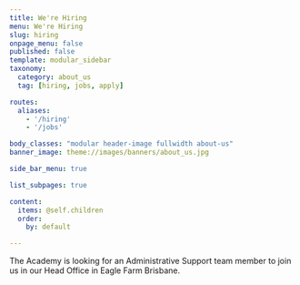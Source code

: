 ```yaml
---
title: We're Hiring
menu: We're Hiring
slug: hiring
onpage_menu: false
published: false
template: modular_sidebar
taxonomy:
  category: about_us
  tag: [hiring, jobs, apply]

routes:
  aliases:
    - '/hiring'
    - '/jobs'

body_classes: "modular header-image fullwidth about-us"
banner_image: theme://images/banners/about_us.jpg

side_bar_menu: true

list_subpages: true

content:
  items: @self.children
  order:
    by: default

---
```


The Academy is looking for an Administrative Support team member to join us in our Head Office in Eagle Farm Brisbane.
